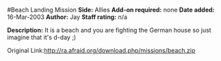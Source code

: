 #Beach Landing Mission
**Side:** Allies
**Add-on required:** none
**Date added:** 16-Mar-2003
**Author:** Jay
**Staff rating:** n/a

**Description:** It is a beach and you are fighting the German house so just imagine that it&apos;s d-day ;)

Original Link:http://ra.afraid.org/download.php/missions/beach.zip
